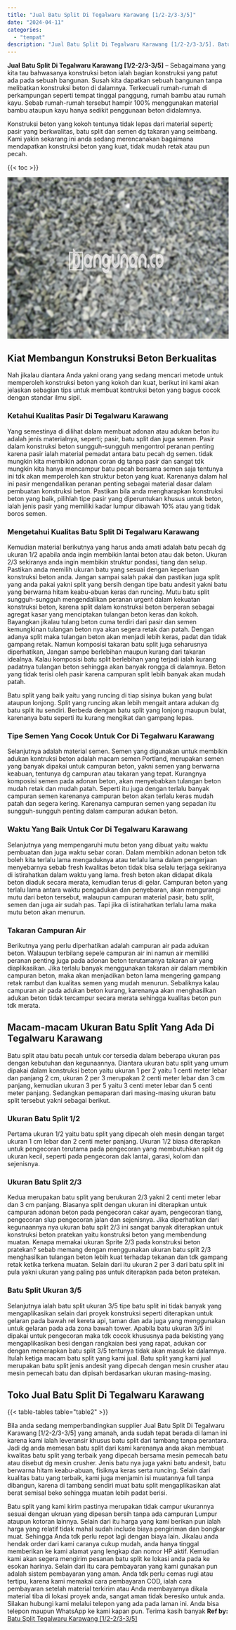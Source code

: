 ```yaml
---
title: "Jual Batu Split Di Tegalwaru Karawang [1/2-2/3-3/5]"
date: "2024-04-11"
categories: 
  - "tempat"
description: "Jual Batu Split Di Tegalwaru Karawang [1/2-2/3-3/5]. Batu split yang kami kirim pastinya merupakan tidak campur ukurannya sesuai dengan ukruan yang dipesan b..."
---
```


**Jual Batu Split Di Tegalwaru Karawang \[1/2-2/3-3/5\]** – Sebagaimana yang kita tau bahwasanya konstruksi beton ialah bagian konstruksi yang patut ada pada sebuah bangunan. Susah kita dapatkan sebuah bangunan tanpa melibatkan konstruksi beton di dalamnya. Terkecuali rumah-rumah di perkampungan seperti tempat tinggal panggung, rumah bambu atau rumah kayu. Sebab rumah-rumah tersebut hampir 100% menggunakan material bambu ataupun kayu hanya sedikit penggunaan beton didalamnya.

Konstruksi beton yang kokoh tentunya tidak lepas dari material seperti; pasir yang berkwalitas, batu split dan semen dg takaran yang seimbang. Kami yakin sekarang ini anda sedang merencanakan bagaimana mendapatkan konstruksi beton yang kuat, tidak mudah retak atau pun pecah.

{{< toc >}}

![Jual Batu Split Di Tegalwaru Karawang [1/2-2/3-3/5]](/images/jual-batu-split-32.png)

## Kiat Membangun Konstruksi Beton Berkualitas

Nah jikalau diantara Anda yakni orang yang sedang mencari metode untuk memperoleh konstruksi beton yang kokoh dan kuat, berikut ini kami akan jelaskan sebagian tips untuk membuat kontruksi beton yang bagus cocok dengan standar ilmu sipil.

### Ketahui Kualitas Pasir Di Tegalwaru Karawang

Yang semestinya di dilihat dalam membuat adonan atau adukan beton itu adalah jenis materialnya, seperti; pasir, batu split dan juga semen. Pasir dalam konstruksi beton sungguh-sungguh mengontrol peranan penting karena pasir ialah material pemadat antara batu pecah dg semen. tidak mungkin kita membikin adonan coran dg tanpa pasir dan sangat tdk mungkin kita hanya mencampur batu pecah bersama semen saja tentunya ini tdk akan memperoleh kan struktur beton yang kuat. Karenanya dalam hal ini pasir mengendalikan peranan penting sebagai material dasar dalam pembuatan konstruksi beton. Pastikan bila anda mengharapkan konstruksi beton yang baik, pilihlah tipe pasir yang diperuntukan khusus untuk beton, ialah jenis pasir yang memiliki kadar lumpur dibawah 10% atau yang tidak boros semen.

### Mengetahui Kualitas Batu Split Di Tegalwaru Karawang

Kemudian material berikutnya yang harus anda amati adalah batu pecah dg ukuran 1/2 apabila anda ingin membikin lantai beton atau dak beton. Ukuran 2/3 sekiranya anda ingin membikin struktur pondasi, tiang dan selup. Pastikan anda memilih ukuran batu yang sesuai dengan keperluan konstruksi beton anda. Jangan sampai salah pakai dan pastikan juga split yang anda pakai yakni split yang bersih dengan tipe batu andesit yakni batu yang berwarna hitam keabu-abuan keras dan runcing. Mutu batu split sungguh-sungguh mengendalikan peranan urgent dalam kekuatan konstruksi beton, karena split dalam konstruksi beton berperan sebagai agregat kasar yang menciptakan tulangan beton keras dan kokoh. Bayangkan jikalau tulang beton cuma terdiri dari pasir dan semen kemungkinan tulangan beton nya akan segera retak dan patah. Dengan adanya split maka tulangan beton akan menjadi lebih keras, padat dan tidak gampang retak. Namun komposisi takaran batu split juga seharusnya diperhatikan, Jangan sampe berlebihan maupun kurang dari takaran idealnya. Kalau komposisi batu split berlebihan yang terjadi ialah kurang padatnya tulangan beton sehingga akan banyak rongga di dalamnya. Beton yang tidak terisi oleh pasir karena campuran split lebih banyak akan mudah patah.

Batu split yang baik yaitu yang runcing di tiap sisinya bukan yang bulat ataupun lonjong. Split yang runcing akan lebih mengait antara adukan dg batu split itu sendiri. Berbeda dengan batu split yang lonjong maupun bulat, karenanya batu seperti itu kurang mengikat dan gampang lepas.

### Tipe Semen Yang Cocok Untuk Cor Di Tegalwaru Karawang

Selanjutnya adalah material semen. Semen yang digunakan untuk membikin adukan kontruksi beton adalah macam semen Portland, merupakan semen yang banyak dipakai untuk campuran beton, yakni semen yang berwarna keabuan, tentunya dg campuran atau takaran yang tepat. Kurangnya komposisi semen pada adonan beton, akan menyebabkan tulangan beton mudah retak dan mudah patah. Seperti itu juga dengan terlalu banyak campuran semen karenanya campuran beton akan terlalu keras mudah patah dan segera kering. Karenanya campuran semen yang sepadan itu sungguh-sungguh penting dalam campuran adukan beton.

### Waktu Yang Baik Untuk Cor Di Tegalwaru Karawang

Selanjutnya yang mempengaruhi mutu beton yang dibuat yaitu waktu pembuatan dan juga waktu sebar coran. Dalam membikin adonan beton tdk boleh kita terlalu lama mengaduknya atau terlalu lama dalam pengerjaan menyebarnya sebab fresh kwalitas beton tidak bisa selalu terjaga sekiranya di istirahatkan dalam waktu yang lama. fresh beton akan didapat dikala beton diaduk secara merata, kemudian terus di gelar. Campuran beton yang terlalu lama antara waktu pengadukan dan penyebaran, akan mengurangi mutu dari beton tersebut, walaupun campuran material pasir, batu split, semen dan juga air sudah pas. Tapi jika di istirahatkan terlalu lama maka mutu beton akan menurun.

### Takaran Campuran Air

Berikutnya yang perlu diperhatikan adalah campuran air pada adukan beton. Walaupun terbilang sepele campuran air ini namun air memiliki peranan penting juga pada adonan beton terutamanya takaran air yang diaplikasikan. Jika terlalu banyak menggunakan takaran air dalam membikin campuran beton, maka akan menjadikan beton lama mengering gampang retak rambut dan kualitas semen yang mudah menurun. Sebaliknya kalau campuran air pada adukan beton kurang, karenanya akan menghasilkan adukan beton tidak tercampur secara merata sehingga kualitas beton pun tdk merata.

## Macam-macam Ukuran Batu Split Yang Ada Di Tegalwaru Karawang

Batu split atau batu pecah untuk cor tersedia dalam beberapa ukuran pas dengan kebutuhan dan kegunaannya. Diantara ukuran batu split yang umum dipakai dalam konstruksi beton yaitu ukuran 1 per 2 yaitu 1 centi meter lebar dan panjang 2 cm, ukuran 2 per 3 merupakan 2 centi meter lebar dan 3 cm panjang, kemudian ukuran 3 per 5 yaitu 3 centi meter lebar dan 5 centi meter panjang. Sedangkan pemaparan dari masing-masing ukuran batu split tersebut yakni sebagai berikut.

### Ukuran Batu Split 1/2

Pertama ukuran 1/2 yaitu batu split yang dipecah oleh mesin dengan target ukuran 1 cm lebar dan 2 centi meter panjang. Ukuran 1/2 biasa diterapkan untuk pengecoran terutama pada pengecoran yang membutuhkan split dg ukuran kecil, seperti pada pengecoran dak lantai, garasi, kolom dan sejenisnya.

### Ukuran Batu Split 2/3

Kedua merupakan batu split yang berukuran 2/3 yakni 2 centi meter lebar dan 3 cm panjang. Biasanya split dengan ukuran ini diterapkan untuk campuran adonan beton pada pengecoran cakar ayam, pengecoran tiang, pengecoran slup pengecoran jalan dan sejenisnya. Jika diperhatikan dari kegunaannya nya ukuran batu split 2/3 ini sangat banyak diterapkan untuk konstruksi beton pratekan yaitu konstruksi beton yang membendung muatan. Kenapa memakai ukuran Sprite 2/3 pada konstruksi beton pratekan? sebab memang dengan menggunakan ukuran batu split 2/3 menghasilkan tulangan beton lebih kuat terhadap tekanan dan tdk gampang retak ketika terkena muatan. Selain dari itu ukuran 2 per 3 dari batu split ini pula yakni ukuran yang paling pas untuk diterapkan pada beton pratekan.

### Batu Split Ukuran 3/5

Selanjutnya ialah batu split ukuran 3/5 tipe batu split ini tidak banyak yang mengaplikasikan selain dari proyek konstruksi seperti diterapkan untuk gelaran pada bawah rel kereta api, taman dan ada juga yang menggunakan untuk gelaran pada ada zona bawah tower. Apabila batu ukuran 3/5 ini dipakai untuk pengecoran maka tdk cocok khususnya pada bekisting yang mengaplikasikan besi dengan rangkaian besi yang rapat, adukan cor dengan menerapkan batu split 3/5 tentunya tidak akan masuk ke dalamnya. Itulah ketiga macam batu split yang kami jual. Batu split yang kami jual merupakan batu split jenis andesit yang dipecah dengan mesin crusher atau mesin pemecah batu dan dipisah berdasarkan ukuran masing-masing.

## Toko Jual Batu Split Di Tegalwaru Karawang

{{< table-tables table="table2" >}}

Bila anda sedang memperbandingkan supplier Jual Batu Split Di Tegalwaru Karawang \[1/2-2/3-3/5\] yang amanah, anda sudah tepat berada di laman ini karena kami ialah leveransir khusus batu split dari tambang tanpa perantara. Jadi dg anda memesan batu split dari kami karenanya anda akan membuat kwalitas batu split yang terbaik yang dipecah bersama mesin pemecah batu atau disebut dg mesin crusher. Jenis batu nya juga yakni batu andesit, batu berwarna hitam keabu-abuan, fisiknya keras serta runcing. Selain dari kualitas batu yang terbaik, kami juga menjamin isi muatannya full tanpa dibangun, karena di tambang sendiri muat batu split mengaplikasikan alat berat semisal beko sehingga muatan lebih padat berisi.

Batu split yang kami kirim pastinya merupakan tidak campur ukurannya sesuai dengan ukruan yang dipesan bersih tanpa ada campuran Lumpur ataupun kotoran lainnya. Selain dari itu harga yang kami berikan pun ialah harga yang relatif tidak mahal sudah include biaya pengiriman dan bongkar muat. Sehingga Anda tdk perlu repot lagi dengan biaya lain. Jikalau anda hendak order dari kami caranya cukup mudah, anda hanya tinggal memberikan ke kami alamat yang lengkap dan nomor HP aktif. Kemudian kami akan segera mengirim pesanan batu split ke lokasi anda pada ke esokan harinya. Selain dari itu cara pembayaran yang kami gunakan pun adalah sistem pembayaran yang aman. Anda tdk perlu cemas rugi atau tertipu, karena kami memakai cara pembayaran COD, ialah cara pembayaran setelah material terkirim atau Anda membayarnya dikala material tiba di lokasi proyek anda, sangat aman tidak beresiko untuk anda. Silakan hubungi kami melalui telepon yang ada pada laman ini. Anda bisa telepon maupun WhatsApp ke kami kapan pun. Terima kasih banyak
**Ref by:** [Batu Split Tegalwaru Karawang [1/2-2/3-3/5]](https://id.wikipedia.org/wiki/Batu)
